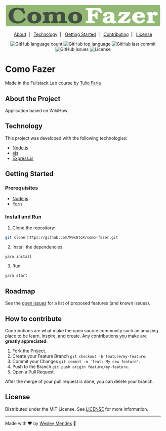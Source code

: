 <p align="center">
   <a href="https://github.com/WesGtoX/como-fazer">
     <img src="public/img/logo2.svg" alt="Como Fazer" title="Como Fazer" width="500px">
   </a>
</p>

<p align="center">
  <a href="#about-the-project">About</a>&nbsp;&nbsp;|&nbsp;&nbsp;
  <a href="#technology">Technology</a>&nbsp;&nbsp;|&nbsp;&nbsp;
  <a href="#getting-started">Getting Started</a>&nbsp;&nbsp;|&nbsp;&nbsp;
  <a href="#how-to-contribute">Contributing</a>&nbsp;&nbsp;|&nbsp;&nbsp;
  <a href="#license">License</a>
</p>

<p align="center">
  <img alt="GitHub language count" src="https://img.shields.io/github/languages/count/wesgtox/como-fazer?style=plastic" />
  <img alt="GitHub top language" src="https://img.shields.io/github/languages/top/wesgtox/como-fazer?style=plastic" />
  <img alt="GitHub last commit" src="https://img.shields.io/github/last-commit/wesgtox/como-fazer?style=plastic" />
  <img alt="GitHub issues" src="https://img.shields.io/github/issues/wesgtox/como-fazer?style=plastic" />
  <img alt="License" src="https://img.shields.io/github/license/wesgtox/como-fazer?style=plastic" />
</p>


# Como Fazer

Made in the Fullstack Lab course by [Tulio Faria](https://github.com/tuliofaria)


## About the Project

Application based on WikiHow.


## Technology 

This project was developed with the following technologies:

- [Node.js](https://nodejs.org/en/)  
- [ejs](https://ejs.co/)  
- [Express.js](https://expressjs.com/)  


## Getting Started

### Prerequisites

- [Node.js](https://nodejs.org/en/download/)
- [Yarn](https://classic.yarnpkg.com/en/docs/install/)

### Install and Run

1. Clone the repository:
```bash
git clone https://github.com/WesGtoX/como-fazer.git
```
2. Install the dependencies:
```bash
yarn install
```
3. Run:
```bash
yarn start
```


## Roadmap

See the [open issues](https://github.com/WesGtoX/como-fazer/issues) for a list of proposed features (and known issues).


## How to contribute

Contributions are what make the open source community such an amazing place to be learn, inspire, and create. Any contributions you make are **greatly appreciated**.

1. Fork the Project.
2. Create your Feature Branch `git checkout -b feature/my-feature`.  
3. Commit your Changes `git commit -m 'feat: My new feature'`.  
4. Push to the Branch `git push origin feature/my-feature`.  
5. Open a Pull Request.  

After the merge of your pull request is done, you can delete your branch.  


## License

Distributed under the MIT License. See [LICENSE](LICENSE) for more information.

---

Made with ♥ by [Wesley Mendes](https://wesleymendes.com.br/) :wave:
